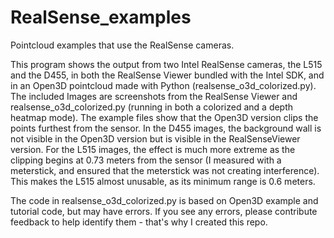 # RealSense_examples
Pointcloud examples that use the RealSense cameras.

This program shows the output from two Intel RealSense cameras, the L515 and the D455, in both the RealSense Viewer bundled with the Intel SDK, and in an Open3D pointcloud made with Python (realsense_o3d_colorized.py). The included Images are screenshots from the RealSense Viewer and realsense_o3d_colorized.py (running in both a colorized and a depth heatmap mode). The example files show that the Open3D version clips the points furthest from the sensor. In the D455 images, the background wall is not visible in the Open3D version but is visible in the RealSenseViewer version. For the L515 images, the effect is much more extreme as the clipping begins at 0.73 meters from the sensor (I measured with a meterstick, and ensured that the meterstick was not creating interference). This makes the L515 almost unusable, as its minimum range is 0.6 meters. 

The code in realsense_o3d_colorized.py is based on Open3D example and tutorial code, but may have errors. If you see any errors, please contribute feedback to help identify them - that's why I created this repo.
